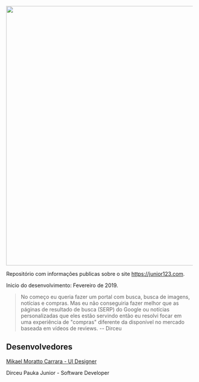 <p align="center">
  <a target="_blank" href="https://junior123.com"><img width="700" src="https://github.com/dirceup/junior123-public/blob/master/junior123-sunshine.png" /></a>
</p>

Repositório com informações publicas sobre o site https://junior123.com.

Inicio do desenvolvimento: Fevereiro de 2019.

> No começo eu queria fazer um portal com busca, busca de imagens, notícias e compras. Mas eu não conseguiria fazer melhor que as páginas de resultado de busca (SERP) do Google ou notícias personalizadas que eles estão servindo então eu resolvi focar em uma experiência de "compras" diferente da disponível no mercado baseada em vídeos de reviews. -- Dirceu

## Desenvolvedores

<a href="https://github.com/mikaelcarrara">Mikael Moratto Carrara - UI Designer</a>

Dirceu Pauka Junior - Software Developer
